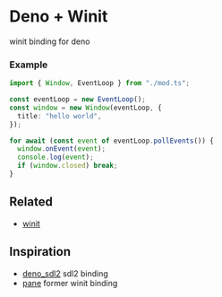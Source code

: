 # Deno + Winit

winit binding for deno

### Example

```ts
import { Window, EventLoop } from "./mod.ts";

const eventLoop = new EventLoop();
const window = new Window(eventLoop, {
  title: "hello world",
});

for await (const event of eventLoop.pollEvents()) {
  window.onEvent(event);
  console.log(event);
  if (window.closed) break;
}
```

## Related

* [winit](https://github.com/rust-windowing/winit)

## Inspiration

* [deno_sdl2](https://github.com/littledivy/deno_sdl2/) sdl2 binding
* [pane](https://github.com/denosaurs/pane) former winit binding
